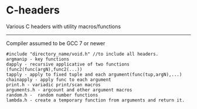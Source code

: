 # C-headers
Various C headers with utility macros/functions

------------
Compiler assumed to be GCC 7 or newer
```
#include "directory_name/void.h" //to include all headers.
argmanip - key functions 
dapply - recursive applicative of two functions (func2(func(argN),func2(...))
tapply - apply to fixed tuple and each argument(func(tup,argN),...)
chainapply - apply func to each argument
print.h - variadic print/scan macros
arguments.h - argcount and other argument macros
random.h -  random number functions
lambda.h - create a temporary function from arguments and return it.
```
